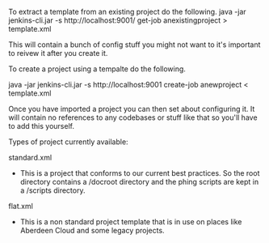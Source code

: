 To extract a template from an existing project do the following.
java -jar jenkins-cli.jar -s http://localhost:9001/ get-job anexistingproject > template.xml

This will contain a bunch of config stuff you might not want to it's important to reivew it after you create it.


To create a project using a tempalte do the following.

java -jar jenkins-cli.jar -s http://localhost:9001 create-job anewproject < template.xml

Once you have imported a project you can then set about configuring it. It will contain no references to any codebases or stuff like that so you'll have to add this yourself.


Types of project currently available:

standard.xml
- This is a project that conforms to our current best practices. So the root directory contains a /docroot directory and the phing scripts are kept in a /scripts directory.

flat.xml
- This is a non standard project template that is in use on places like Aberdeen Cloud and some legacy projects.
